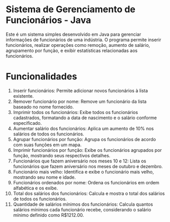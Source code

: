 # Sistema de Gerenciamento de Funcionários - Java
Este é um sistema simples desenvolvido em Java para gerenciar informações de funcionários de uma indústria. O programa permite inserir funcionários, realizar operações como remoção, aumento de salário, agrupamento por função, e exibir estatísticas relacionadas aos funcionários.

# Funcionalidades
1. Inserir funcionários: Permite adicionar novos funcionários à lista existente.
2. Remover funcionário por nome: Remove um funcionário da lista baseado no nome fornecido.
3. Imprimir todos os funcionários: Exibe todos os funcionários cadastrados, formatando a data de nascimento e o salário conforme especificado.
4. Aumentar salário dos funcionários: Aplica um aumento de 10% nos salários de todos os funcionários.
5. Agrupar funcionários por função: Agrupa os funcionários de acordo com suas funções em um mapa.
6. Imprimir funcionários por função: Exibe os funcionários agrupados por função, mostrando seus respectivos detalhes.
7. Funcionários que fazem aniversário nos meses 10 e 12: Lista os funcionários que fazem aniversário nos meses de outubro e dezembro.
8. Funcionário mais velho: Identifica e exibe o funcionário mais velho, mostrando seu nome e idade.
9. Funcionários ordenados por nome: Ordena os funcionários em ordem alfabética e os exibe.
10. Total dos salários dos funcionários: Calcula e mostra o total dos salários de todos os funcionários.
11. Quantidade de salários mínimos dos funcionários: Calcula quantos salários mínimos cada funcionário recebe, considerando o salário mínimo definido como R$1212.00.

